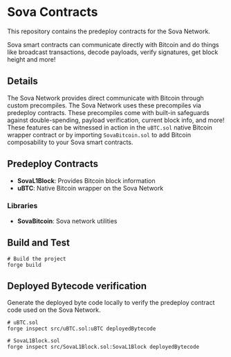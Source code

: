 # Sova Contracts

This repository contains the predeploy contracts for the Sova Network.

Sova smart contracts can communicate directly with Bitcoin and do things like broadcast transactions, decode payloads, verify signatures, get block height and more! 

## Details

The Sova Network provides direct communicate with Bitcoin through custom precompiles. The Sova Network uses these precompiles via predeploy contracts. These precompiles come with built-in safeguards against double-spending, payload verification, current block info, and more! These features can be witnessed in action in the `uBTC.sol` native Bitcoin wrapper contract or by importing `SovaBitcoin.sol` to add Bitcoin composability to your Sova smart contracts.

## Predeploy Contracts
- **SovaL1Block**: Provides Bitcoin block information
- **uBTC**: Native Bitcoin wrapper on the Sova Network

### Libraries
- **SovaBitcoin**: Sova network utilities

## Build and Test

```shell
# Build the project
forge build

```

## Deployed Bytecode verification

Generate the deployed byte code locally to verify the predeploy contract code used on the Sova Network.

```shell
# uBTC.sol
forge inspect src/uBTC.sol:uBTC deployedBytecode

# SovaL1Block.sol
forge inspect src/SovaL1Block.sol:SovaL1Block deployedBytecode
```
